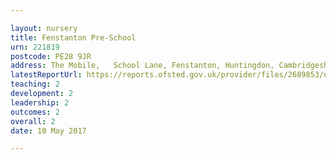 ```yaml
---

layout: nursery
title: Fenstanton Pre-School
urn: 221819
postcode: PE28 9JR
address: The Mobile,   School Lane, Fenstanton, Huntingdon, Cambridgeshire, PE28 9JR
latestReportUrl: https://reports.ofsted.gov.uk/provider/files/2689853/urn/221819.pdf
teaching: 2
development: 2
leadership: 2
outcomes: 2
overall: 2
date: 10 May 2017

---
```

